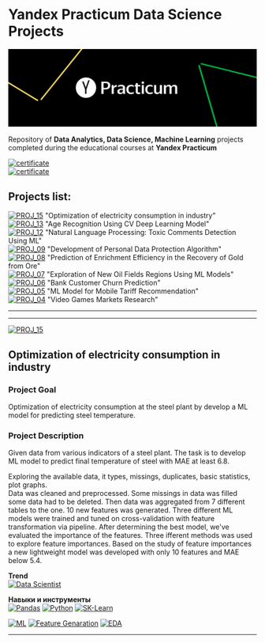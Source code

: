 # Yandex Practicum Data Science Projects
<p align="center">
  <img src="https://github.com/ivan-aleshin/yandex-practicum-projects/blob/main/img/yandex_practicum.png?raw=true" />
</p>

Repository of **Data Analytics, Data Science, Machine Learning** projects completed during the educational courses at **Yandex Practicum**

[![certificate](https://img.shields.io/badge/сertificate-Data%20Scientist%20ENG-A8E4A0)]()  
[![certificate](https://img.shields.io/badge/сertificate-Data%20Scientist%20RUS-A8E4A0)]()  

## Projects list:  
[![PROJ_15](https://img.shields.io/badge/🔗%20Project-15-87CEEB)](#optimization-of-electricity-consumption-in-industry) "Optimization of electricity consumption in industry"  
[![PROJ_13](https://img.shields.io/badge/🔗%20Project-13-87CEEB)](https://github.com/ivan-aleshin/yandex-practicum-projects/tree/main/13_cv_age_recognition) "Age Recognition Using CV Deep Learning Model"  
[![PROJ_12](https://img.shields.io/badge/🔗%20Project-12-87CEEB)](https://github.com/ivan-aleshin/yandex-practicum-projects/tree/main/12_nlp_toxic_comments_detection) "Natural Language Processing: Toxic Comments Detection Using ML"  
[![PROJ_09](https://img.shields.io/badge/🔗%20Project-09-87CEEB)](https://github.com/ivan-aleshin/yandex-practicum-projects/tree/main/09_personal_data_protection_method) "Development of Personal Data Protection Algorithm"  
[![PROJ_08](https://img.shields.io/badge/🔗%20Project-08-87CEEB)](https://github.com/ivan-aleshin/yandex-practicum-projects/tree/main/08_ml_in_metall_industry) "Prediction of Enrichment Efficiency in the Recovery of Gold from Ore"  
[![PROJ_07](https://img.shields.io/badge/🔗%20Project-07-87CEEB)](https://github.com/ivan-aleshin/yandex-practicum-projects/tree/main/07_ml_oil_fields_prediction) "Exploration of New Oil Fields Regions Using ML Models"  
[![PROJ_06](https://img.shields.io/badge/🔗%20Project-06-87CEEB)](https://github.com/ivan-aleshin/yandex-practicum-projects/tree/main/06_bank_churn_prediction) "Bank Customer Churn Prediction"  
[![PROJ_05](https://img.shields.io/badge/🔗%20Project-05-87CEEB)](https://github.com/ivan-aleshin/yandex-practicum-projects/tree/main/05_mobile_tariff_recommendation) "ML Model for Mobile Tariff Recommendation"   
[![PROJ_04](https://img.shields.io/badge/🔗%20Project-04-87CEEB)](https://github.com/ivan-aleshin/yandex-practicum-projects/tree/main/04_videogames_market_research) "Video Games Markets Research"  

***
***

[![PROJ_15](https://img.shields.io/badge/go%20to%20PROJECT-15-87CEEB)](https://github.com/ivan-aleshin/yandex-practicum-projects/tree/main/15_prediction_temperature_of_steel)  
## Optimization of electricity consumption in industry

### Project Goal
Optimization of electricity consumption at the steel plant by develop a ML model for predicting steel temperature.  

### Project Description
Given data from various indicators of a steel plant.
The task is to develop ML model to predict final temperature of steel with MAE at least 6.8.  

Exploring the available data, it types, missings, duplicates, basic statistics, plot graphs.  
Data was cleaned and preprocessed. Some missings in data was filled some data had to be deleted. 
Then data was aggregated from 7 different tables to the one. 10 new features was generated.
Three different ML models were trained and tuned on cross-validation with feature transformation via pipeline. After determining the best model, we've evaluated the importance of the features. Three ifferent methods was used to explore feature importances. Based on the study of feature importances a new lightweight model was developed with only 10 features and MAE below 5.4.  

**Trend**  
[![Data Scientist](https://img.shields.io/static/v1?label=Trend&message=Data%20Scientist&color=218c74)](#)

**Навыки и инструменты**  
[![Pandas](https://img.shields.io/static/v1?label=tool&message=Pandas&color=40407a)](#)
[![Python](https://img.shields.io/static/v1?label=tool&message=Python&color=33d9b2)](#)
[![SK-Learn](https://img.shields.io/static/v1?label=tool&message=sk-learn&color=cd6133)](#)  

[![ML](https://img.shields.io/static/v1?label=skill&message=Machine%20Learning&color=1B9CFC)](#)
[![Feature Genaration](https://img.shields.io/static/v1?label=skill&message=Feature%20Generation&color=B33771)](#)
[![EDA](https://img.shields.io/static/v1?label=skill&message=EDA&color=B33771)](#)

***
